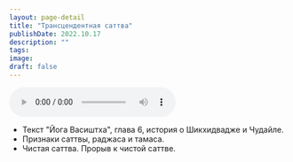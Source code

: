 ```yaml
---
layout: page-detail
title: "Трансцендентная саттва"
publishDate: 2022.10.17
description: ""
tags:
image:
draft: false
---
```


<audio title="2022.10.17 - Трансцендентная саттва.mp3" src="/upload/iblock/4a5/4a544b20c23add39fcecabc19bf9cf42.mp3" controls=""></audio>

* Текст "Йога Васиштха", глава 6, история о Шикхидвадже и Чудайле.
* Признаки саттвы, раджаса и тамаса.
* Чистая саттва. Прорыв к чистой саттве.

  

